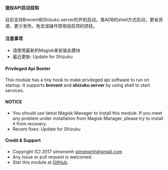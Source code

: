#### 提权API启动挂钩

目前支持Brevent和Shizuku server的开机启动。类ADB的shell方式启动，更省资源，更少发热，免去误操作禁用自启项的烦扰。

#### 注意事项

* 请使用最新的Magisk来安装此模块
* 最近更新:
Update for Shizuku

#### Privileged Api Booter

This module has a tiny hook to make privileged api software to run on startup.
It supports **brevent** and **shizuku server** by using shell to start services.

#### NOTICE

* You should use latest Magisk Manager to install this module. If you meet any problem under installation from Magisk Manager, please try to install it from recovery.
* Recent fixes:
Update for Shizuku

#### Credit & Support

* Copyright (C) 2017 simonsmh <simonsmh@gmail.com>
* Any issue or pull request is welcomed.
* Star this module at [GitHub](https://github.com/Magisk-Modules-Repo/magisk-privileged-api-booter).
